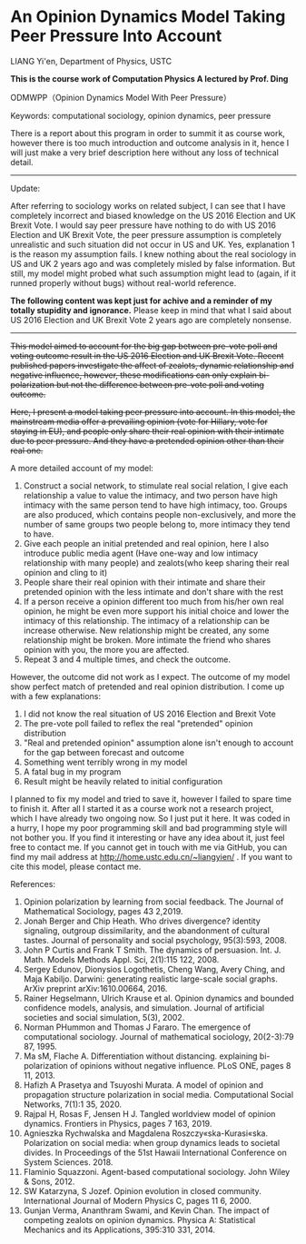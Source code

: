 # An Opinion Dynamics Model Taking Peer Pressure Into Account

LIANG Yi'en, Department of Physics, USTC

<b>This is the course work of Computation Physics A lectured by Prof. Ding</b>



ODMWPP（Opinion Dynamics Model With Peer Pressure）

Keywords: computational sociology, opinion dynamics, peer pressure

There is a report about this program in order to summit it as course work, however there is too much introduction and outcome analysis in it, hence I will just make a very brief description here without any loss of technical detail.

-------------------------------------------------
Update:

After referring to sociology works on related subject, I can see that I have completely incorrect and biased knowledge on the US 2016 Election and UK Brexit Vote. I would say peer pressure have nothing to do with US 2016 Election and UK Brexit Vote, the peer pressure assumption is completely unrealistic and such situation did not occur in US and UK. Yes, explanation 1 is the reason my assumption fails. I knew nothing about the real sociology in US and UK 2 years ago and was completely misled by false information. But still, my model might probed what such assumption might lead to (again, if it runned properly without bugs) without real-world reference. 

<b>The following content was kept just for achive and a reminder of my totally stupidity and ignorance.</b> Please keep in mind that what I said about US 2016 Election and UK Brexit Vote 2 years ago are completely nonsense.

-------------------------------------------------



<del>This model aimed to account for the big gap between pre-vote poll and voting outcome result in the US 2016 Election and UK Brexit Vote. Recent published papers investigate the affect of zealots, dynamic relationship and negative influence, however, these modifications can only explain bi-polarization but not the difference between pre-vote poll and voting outcome. </del>

<del>Here, I present a model taking peer pressure into account. In this model, the mainstream media offer a prevailing opinion (vote for Hillary, vote for staying in EU), and people only share their real opinion with their intimate due to peer pressure. And they have a pretended opinion other than their real one.</del>

A more detailed account of my model: 

1. Construct a social network, to stimulate real social relation, I give each relationship a value to value the intimacy, and two person have high intimacy with the same person tend to have high intimacy, too. Groups are also produced, which contains people non-exclusively, and more the number of same groups two people belong to, more intimacy they tend to have. 
2. Give each people an initial pretended and real opinion, here I also introduce public media agent (Have one-way and low intimacy relationship with many people) and zealots(who keep sharing their real opinion and cling to it)
3. People share their real opinion with their intimate and share their pretended opinion with the less intimate and don't share with the rest
4. If a person receive a opinion different too much from his/her own real opinion, he might be even more support his initial choice and lower the intimacy of this relationship. The intimacy of a relationship can be increase otherwise. New relationship might be created, any some relationship might be broken. More intimate the friend who shares opinion with you, the more you are affected.
5. Repeat 3 and 4 multiple times, and check the outcome.



However, the outcome did not work as I expect. The outcome of my model show perfect match of pretended and real opinion distribution. I come up with a few explanations: 

1. I did not know the real situation of US 2016 Election and Brexit Vote
2. The pre-vote poll failed to reflex the real "pretended" opinion distribution
3. "Real and pretended opinion" assumption alone isn't enough to account for the gap between forecast and outcome
4. Something went terribly wrong in my model
5. A fatal bug in my program
6. Result might be heavily related to initial configuration



I planned to fix my model and tried to save it, however I failed to spare time to finish it. After all I started it as a course work not a research project, which I have already two ongoing now. So I just put it here. It was coded in a hurry, I hope my poor programming skill and bad programming style will not bother you. If you find it interesting or have any idea about it, just feel free to contact me. If you cannot get in touch with me via GitHub, you can find my mail address at  http://home.ustc.edu.cn/~liangyien/  . If you want to cite this model, please contact me. 



References:
1. Opinion polarization by learning from social feedback. The Journal of Mathematical Sociology, pages 43 2,2019.
2. Jonah Berger and Chip Heath. Who drives divergence? identity signaling, outgroup dissimilarity, and the abandonment of cultural tastes. Journal of personality and social psychology, 95(3):593, 2008.
3. John P Curtis and Frank T Smith. The dynamics of persuasion. Int. J. Math. Models Methods Appl. Sci, 2(1):115 122, 2008.
4. Sergey Edunov, Dionysios Logothetis, Cheng Wang, Avery Ching, and Maja Kabiljo. Darwini: generating realistic large-scale social graphs. ArXiv preprint arXiv:1610.00664, 2016.
5. Rainer Hegselmann, Ulrich Krause et al. Opinion dynamics and bounded confidence models, analysis, and simulation. Journal of artificial societies and social simulation, 5(3), 2002.
6. Norman PHummon and Thomas J Fararo. The emergence of computational sociology. Journal of mathematical sociology, 20(2-3):79 87, 1995.
7. Ma sM, Flache A. Differentiation without distancing. explaining bi-polarization of opinions without negative influence. PLoS ONE, pages 8 11, 2013.
8. Hafizh A Prasetya and Tsuyoshi Murata. A model of opinion and propagation structure polarization in social media. Computational Social Networks, 7(1):1 35, 2020.
9. Rajpal H, Rosas F, Jensen H J. Tangled worldview model of opinion dynamics. Frontiers in Physics, pages 7 163, 2019.
10. Agnieszka Rychwalska and Magdalena Roszczy«ska-Kurasi«ska. Polarization on social media: when group dynamics leads to societal divides. In Proceedings of the 51st Hawaii International Conference on System Sciences. 2018.
11. Flaminio Squazzoni. Agent-based computational sociology. John Wiley & Sons, 2012.
12. SW Katarzyna, S Jozef. Opinion evolution in closed community. International Journal of Modern Physics C, pages 11 6, 2000.
13. Gunjan Verma, Ananthram Swami, and Kevin Chan. The impact of competing zealots on opinion dynamics. Physica A: Statistical Mechanics and its Applications, 395:310 331, 2014.
